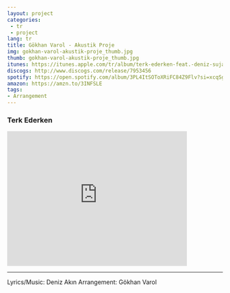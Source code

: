 ```yaml
---
layout: project
categories:
 - tr
 - project
lang: tr
title: Gökhan Varol - Akustik Proje
img: gokhan-varol-akustik-proje_thumb.jpg
thumb: gokhan-varol-akustik-proje_thumb.jpg
itunes: https://itunes.apple.com/tr/album/terk-ederken-feat.-deniz-sujana/id878624029
discogs: http://www.discogs.com/release/7953456
spotify: https://open.spotify.com/album/3PL4ItSOToXRiFC84Z9Flv?si=xcqSgyU7SJC4rMLt5UFkSw
amazon: https://amzn.to/3INFSLE
tags:
- Arrangement
---
```


### Terk Ederken

<div class="embed-responsive embed-responsive-16by9">
  <iframe width="420" height="315" src="https://www.youtube.com/embed/Y11RSCbn2V8" frameborder="0" allowfullscreen></iframe>
</div>

---
Lyrics/Music: Deniz Akın
Arrangement: Gökhan Varol
